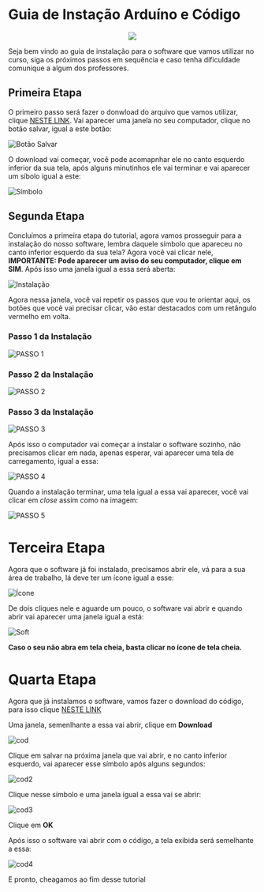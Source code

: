 # Guia de Instação Arduíno e Código

<p align="center">
  <img src="https://manna.team/_next/static/images/logo2-e283461cfa92b2105bfd67e8e530529e.png" />
</p>

Seja bem vindo ao guia de instalação para o software que vamos utilizar no curso, siga os próximos passos em sequência e caso tenha dificuldade comunique a algum dos professores.

## Primeira Etapa

O primeiro passo será fazer o donwload do arquivo que vamos utilizar, clique [NESTE LINK](https://downloads.arduino.cc/arduino-1.8.19-windows.exe). Vai aparecer uma janela no seu computador, clique no botão salvar, igual a este botão:

![Botão Salvar](images/btn3.png)

O download vai começar, você pode acomapnhar ele no canto esquerdo inferior da sua tela, após alguns minutinhos ele vai terminar e vai aparecer um síbolo igual a este:

![Símbolo](images/03.jpeg)

## Segunda Etapa

Concluímos a primeira etapa do tutorial, agora vamos prosseguir para a instalação do nosso software, lembra daquele símbolo que apareceu no canto inferior esquerdo da sua tela? Agora você vai clicar nele, **IMPORTANTE: Pode aparecer um aviso do seu computador, clique em SIM**. Após isso uma janela igual a essa será aberta:

![Instalação](images/04.jpeg)

Agora nessa janela, você vai repetir os passos que vou te orientar aqui, os botões que você vai precisar clicar, vão estar destacados com um retângulo vermelho em volta.

### Passo 1 da Instalação

![PASSO 1](images/p1.png)

### Passo 2 da Instalação

![PASSO 2](images/p2.png)

### Passo 3 da Instalação

![PASSO 3](images/p3.png)

Após isso o computador vai começar a instalar o software sozinho, não precisamos clicar em nada, apenas esperar, vai aparecer uma tela de carregamento, igual a essa:

![PASSO 4](images/p4.jpeg)

Quando a instalação terminar, uma tela igual a essa vai aparecer, você vai clicar em *close* assim como na imagem:

![PASSO 5](images/p5.png)

# Terceira Etapa

Agora que o software já foi instalado, precisamos abrir ele, vá para a sua área de trabalho, lá deve ter um ícone igual a esse:

![Ícone](images/open.jpeg)

De dois cliques nele e aguarde um pouco, o software vai abrir e quando abrir vai aparecer uma janela igual a está:

![Soft](images/soft.jpeg)

**Caso o seu não abra em tela cheia, basta clicar no ícone de tela cheia.**

# Quarta Etapa

Agora que já instalamos o software, vamos fazer o download do código, para isso clique [NESTE LINK](https://drive.google.com/file/d/1JwyjP7t78nQJGnpvgU2iu_WI07tHRG9T/view?usp=sharing)

Uma janela, semenlhante a essa vai abrir, clique em **Download**

![cod](images/cod01.jpeg)

Clique em salvar na próxima janela que vai abrir, e no canto inferior esquerdo, vai aparecer esse símbolo após alguns segundos:

![cod2](images/cod02.jpeg)

Clique nesse símbolo e uma janela igual a essa vai se abrir:

![cod3](images/cod03.jpeg)

Clique em **OK**

Após isso o software vai abrir com o código, a tela exibida será semelhante a essa:

![cod4](images/cod04.jpeg)

E pronto, cheagamos ao fim desse tutorial

